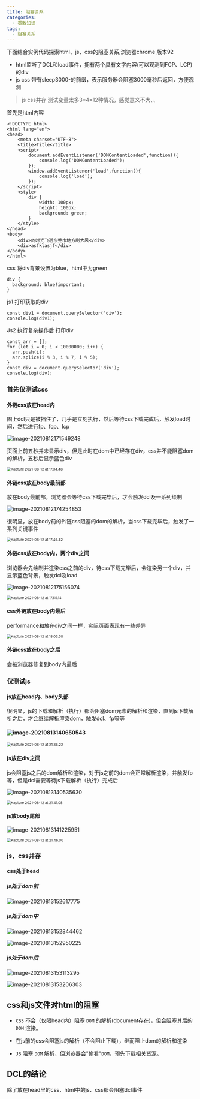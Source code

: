 ```yaml
---
title: 阻塞关系
categories: 
  - 零散知识
tags: 
  - 阻塞关系
---
```

下面结合实例代码探索html、js、css的阻塞关系,浏览器chrome 版本92

- html监听了DCL和load事件，拥有两个具有文字内容(可以观测到FCP、LCP)的div
- js css 带有sleep3000-的前缀，表示服务器会阻塞3000毫秒后返回，方便观测

> js css并存 测试变量太多3*4=12种情况，感觉意义不大、、

首先是html内容

```
<!DOCTYPE html>
<html lang="en">
<head>
	<meta charset="UTF-8">
	<title>Title</title>
	<script>
		document.addEventListener('DOMContentLoaded',function(){
			console.log('DOMContentLoaded');
		});
		window.addEventListener('load',function(){
			console.log('load');
		});
	</script>
	<style>
		div {
			width: 100px;
			height: 100px;
			background: green;
		}
	</style>
</head>
<body>
	<div>的时光飞逝东莞市地方刮大风</div>
	<div>asfklasjf</div>
</body>
</html>
```

css 将div背景设置为blue，html中为green

```
div {
  background: blue!important;
}
```

js1 打印获取的div

```
const div1 = document.querySelector('div');
console.log(div1);
```

Js2 执行复杂操作后 打印div

```
const arr = [];
for (let i = 0; i < 10000000; i++) {
  arr.push(i);
  arr.splice(i % 3, i % 7, i % 5);
}
const div = document.querySelector('div');
console.log(div);
```

### 首先仅测试css

#### 外链css放在head内

图上dcl只是被挡住了，几乎是立刻执行，然后等待css下载完成后，触发load时间，然后进行fp、fcp、lcp

![image-20210812171549248](阻塞关系/image-20210812171549248.png)

页面上前五秒并未显示div，但是此时在dom中已经存在div，css并不能阻塞dom的解析，五秒后显示蓝色div

<img src="阻塞关系/Kapture 2021-08-12 at 17.34.48.gif" alt="Kapture 2021-08-12 at 17.34.48" style="zoom:67%;" />

#### 外链css放在body最前部

放在body最前部，浏览器会等待css下载完毕后，才会触发dcl及一系列绘制

![image-20210812174254853](阻塞关系/image-20210812174254853.png)



很明显，放在body前的外链css阻塞的dom的解析，当css下载完毕后，触发了一系列关键事件

<img src="阻塞关系/Kapture 2021-08-12 at 17.46.42.gif" alt="Kapture 2021-08-12 at 17.46.42" style="zoom:67%;" />

#### 外链css放在body内，两个div之间

浏览器会先绘制并渲染css之前的div，待css下载完毕后，会渲染另一个div，并显示蓝色背景，触发dcl及load

![image-20210812175156074](阻塞关系/image-20210812175156074.png)



<img src="阻塞关系/Kapture 2021-08-12 at 17.55.14.gif" alt="Kapture 2021-08-12 at 17.55.14" style="zoom:67%;" />

#### css外链放在body内最后

performance和放在div之间一样，实际页面表现有一些差异

<img src="阻塞关系/Kapture 2021-08-12 at 18.03.58.gif" alt="Kapture 2021-08-12 at 18.03.58" style="zoom:67%;" />

#### 外链css放在body之后

会被浏览器修复到body内最后

### 仅测试js

#### js放在head内、body头部

很明显，js的下载和解析（执行）都会阻塞dom元素的解析和渲染，直到js下载解析之后，才会继续解析渲染dom，触发dcl、fp等等

#### ![image-20210813140650543](阻塞关系/image-20210813140650543.png)

<img src="阻塞关系/Kapture 2021-08-12 at 21.36.22.gif" alt="Kapture 2021-08-12 at 21.36.22" style="zoom:67%;" />

#### js放在div之间

js会阻塞js之后的dom解析和渲染，对于js之前的dom会正常解析渲染，并触发fp等，但是dcl需要等待js下载解析（执行）完成后

![image-20210813140535630](阻塞关系/image-20210813140535630.png)

<img src="阻塞关系/Kapture 2021-08-12 at 21.41.08.gif" alt="Kapture 2021-08-12 at 21.41.08" style="zoom:67%;" />

#### js放body尾部

![image-20210813141225951](阻塞关系/image-20210813141225951.png)

<img src="阻塞关系/Kapture 2021-08-12 at 21.46.00.gif" alt="Kapture 2021-08-12 at 21.46.00" style="zoom:67%;" />



### js、css并存

#### css处于head

##### js处于dom前

![image-20210813152617775](阻塞关系/image-20210813152617775.png)

##### js处于dom中

![image-20210813152844462](阻塞关系/image-20210813152844462.png)

![image-20210813152950225](阻塞关系/image-20210813152950225.png)

##### js处于dom后

![image-20210813153113295](阻塞关系/image-20210813153113295.png)

![image-20210813153206303](阻塞关系/image-20210813153206303.png)

## css和js文件对html的阻塞

- `CSS` 不会（仅限head内）阻塞 `DOM` 的解析(document存在)，但会阻塞其后的 `DOM` 渲染。

- 在js前的css会阻塞js的解析（不会阻止下载），继而阻止dom的解析和渲染
- `JS` 阻塞 `DOM` 解析，但浏览器会"偷看"`DOM`，预先下载相关资源。



## DCL的结论

除了放在head里的css，html中的js、css都会阻塞dcl事件


